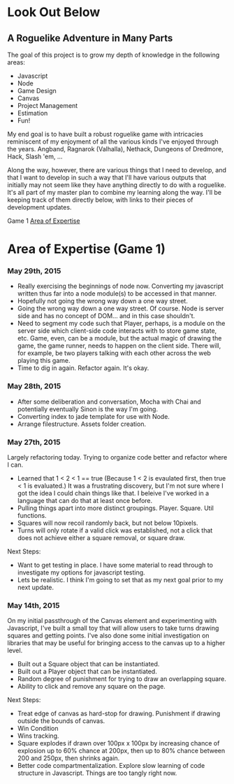 # Look Out Below

## A Roguelike Adventure in Many Parts

The goal of this project is to grow my depth of knowledge in the following areas:

* Javascript
* Node
* Game Design
* Canvas
* Project Management
* Estimation
* Fun!

My end goal is to have built a robust roguelike game with intricacies reminiscent of my enjoyment of all the various kinds I've enjoyed through the years.  Angband, Ragnarok (Valhalla), Nethack, Dungeons of Dredmore, Hack, Slash 'em, ...

Along the way, however, there are various things that I need to develop, and that I want to develop in such a way that I'll have various outputs that initially may not seem like they have anything directly to do with a roguelike.  It's all part of my master plan to combine my learning along the way.
I'll be keeping track of them directly below, with links to their pieces of development updates.

Game 1 [Area of Expertise](#game1)


# Area of Expertise (Game 1)<a name="game1"></a>

### May 29th, 2015

* Really exercising the beginnings of node now.  Converting my javascript written thus far into a node module(s) to be accessed in that manner.
* Hopefully not going the wrong way down a one way street.
* Going the wrong way down a one way street.  Of course.  Node is server side and has no concept of DOM... and in this case shouldn't.
* Need to segment my code such that Player, perhaps, is a module on the server side which client-side code interacts with to store game state, etc.  Game, even, can be a module, but the actual magic of drawing the game, the game runner, needs to happen on the client side.  There will, for example, be two players talking with each other across the web playing this game.
* Time to dig in again.  Refactor again.  It's okay.

### May 28th, 2015

* After some deliberation and conversation, Mocha with Chai and potentially eventually Sinon is the way I'm going.
* Converting index to jade template for use with Node.
* Arrange filestructure.  Assets folder creation.

### May 27th, 2015

Largely refactoring today.  Trying to organize code better and refactor where I can.

* Learned that 1 < 2 < 1 == true (Because 1 < 2 is evaulated first, then true < 1 is evaluated.)  It was a frustrating discovery, but I'm not sure where I got the idea I could chain things like that.  I beleive I've worked in a language that can do that at least once before.
* Pulling things apart into more distinct groupings.  Player.  Square.  Util functions.
* Squares will now recoil randomly back, but not below 10pixels.
* Turns will only rotate if a valid click was established, not a click that does not achieve either a square removal, or square draw.

Next Steps:

* Want to get testing in place.  I have some material to read through to investigate my options for javascript testing.
* Lets be realistic.  I think I'm going to set that as my next goal prior to my next update.

### May 14th, 2015

On my initial passthrough of the Canvas element and experimenting with Javascript, I've built a small toy that will allow users to take turns drawing squares and getting points.
I've also done some initial investigation on libraries that may be useful for bringing access to the canvas up to a higher level.

* Built out a Square object that can be instantiated.
* Built out a Player object that can be instantiated.
* Random degree of punishment for trying to draw an overlapping square.
* Ability to click and remove any square on the page.

Next Steps:

* Treat edge of canvas as hard-stop for drawing.  Punishment if drawing outside the bounds of canvas.
* Win Condition
* Wins tracking.
* Square explodes if drawn over 100px x 100px by increasing chance of explosion up to 60% chance at 200px, then up to 80% chance between 200 and 250px, then shrinks again.
* Better code compartmentalization.  Explore slow learning of code structure in Javascript.  Things are too tangly right now.
